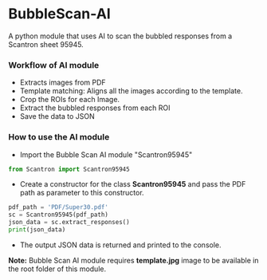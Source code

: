 # BubbleScan-AI
A python module that uses AI to scan the bubbled responses from a Scantron sheet 95945.

### Workflow of AI module
- Extracts images from PDF
- Template matching: Aligns all the images according to the template.
- Crop the ROIs for each Image.
- Extract the bubbled responses from each ROI
- Save the data to JSON

### How to use the AI module 
- Import the Bubble Scan AI module "Scantron95945"

``` python
from Scantron import Scantron95945
```

- Create a constructor for the class **Scantron95945** and pass the PDF path as parameter to this constructor.

``` python
pdf_path = 'PDF/Super30.pdf'
sc = Scantron95945(pdf_path)
json_data = sc.extract_responses()
print(json_data)
```
- The output JSON data is returned and printed to the console.

**Note:** Bubble Scan AI module requires **template.jpg** image to be available in the root folder of this module. 